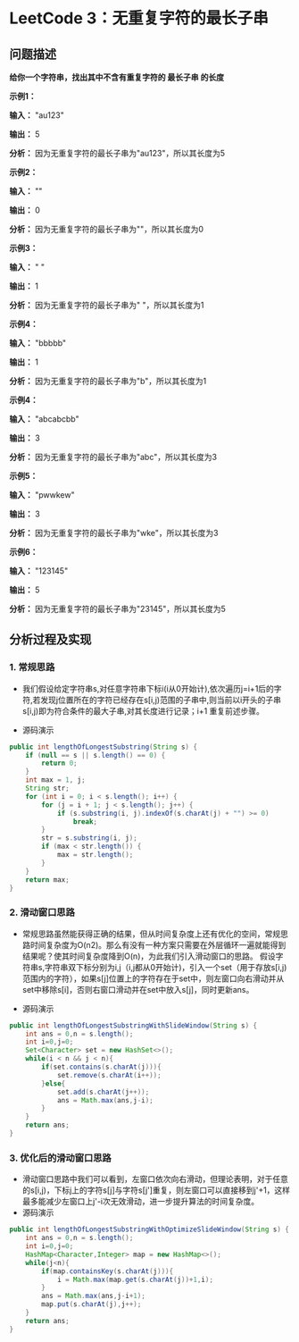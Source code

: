 
# LeetCode 3：无重复字符的最长子串

## 问题描述

**给你一个字符串，找出其中不含有重复字符的 最长子串 的长度**

**示例1：**

**输入：** "au123"

**输出：** 5

**分析：** 因为无重复字符的最长子串为"au123"，所以其长度为5

**示例2：**

**输入：** ""

**输出：** 0

**分析：** 因为无重复字符的最长子串为""，所以其长度为0

**示例3：**

**输入：** " "

**输出：** 1

**分析：** 因为无重复字符的最长子串为" "，所以其长度为1

**示例4：**

**输入：** "bbbbb"

**输出：** 1

**分析：** 因为无重复字符的最长子串为"b"，所以其长度为1

**示例4：** 

**输入：** "abcabcbb"

**输出：** 3

**分析：** 因为无重复字符的最长子串为"abc"，所以其长度为3

**示例5：** 

**输入：** "pwwkew"

**输出：** 3

**分析：** 因为无重复字符的最长子串为"wke"，所以其长度为3

**示例6：** 

**输入：** "123145"

**输出：** 5

**分析：** 因为无重复字符的最长子串为"23145"，所以其长度为5

## 分析过程及实现

### 1. 常规思路

*  我们假设给定字符串s,对任意字符串下标i(i从0开始计),依次遍历j=i+1后的字符,若发现j位置所在的字符已经存在s[i,j)范围的子串中,则当前以i开头的子串s[i,j)即为符合条件的最大子串,对其长度进行记录；i+1 重复前述步骤。

*  源码演示
```java
public int lengthOfLongestSubstring(String s) {
	if (null == s || s.length() == 0) {
		return 0;
	}
	int max = 1, j;
	String str;
	for (int i = 0; i < s.length(); i++) {
		for (j = i + 1; j < s.length(); j++) {
			if (s.substring(i, j).indexOf(s.charAt(j) + "") >= 0)
				break;
		}
		str = s.substring(i, j);
		if (max < str.length()) {
			max = str.length();
		}
	}
	return max;
}
```

### 2. 滑动窗口思路

* 常规思路虽然能获得正确的结果，但从时间复杂度上还有优化的空间，常规思路时间复杂度为O(n2)。那么有没有一种方案只需要在外层循环一遍就能得到结果呢？使其时间复杂度降到O(n)，为此我们引入滑动窗口的思路。
假设字符串s,字符串双下标分别为i,j（i,j都从0开始计)，引入一个set（用于存放s[i,j)范围内的字符），如果s[j]位置上的字符存在于set中，则左窗口向右滑动并从set中移除s[i]，否则右窗口滑动并在set中放入s[j]，同时更新ans。

* 源码演示
```java
public int lengthOfLongestSubstringWithSlideWindow(String s) {  
	int ans = 0,n = s.length();  
	int i=0,j=0;  
	Set<Character> set = new HashSet<>();  
	while(i < n && j < n){  
		if(set.contains(s.charAt(j))){  
			set.remove(s.charAt(i++));  
		}else{  
			set.add(s.charAt(j++));  
			ans = Math.max(ans,j-i);  
		}  
	}  
	return ans;  
}
```

### 3. 优化后的滑动窗口思路	

* 滑动窗口思路中我们可以看到，左窗口依次向右滑动，但理论表明，对于任意的s[i,j)，下标j上的字符s[j]与字符s[j']重复，则左窗口可以直接移到j'+1，这样最多能减少左窗口上j'-i次无效滑动，进一步提升算法的时间复杂度。
* 源码演示
```java
public int lengthOfLongestSubstringWithOptimizeSlideWindow(String s) {  
	int ans = 0,n = s.length();  
	int i=0,j=0;  
	HashMap<Character,Integer> map = new HashMap<>();  
	while(j<n){  
		if(map.containsKey(s.charAt(j))){  
			i = Math.max(map.get(s.charAt(j))+1,i);  
		}  
		ans = Math.max(ans,j-i+1);  
		map.put(s.charAt(j),j++);  
	}  
	return ans;  
}
```